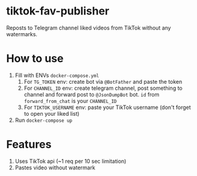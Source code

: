 # tiktok-fav-publisher
Reposts to Telegram channel liked videos from TikTok without any watermarks.

# How to use
1. Fill with ENVs `docker-compose.yml`
   1. For `TG_TOKEN` env: create bot via `@BotFather` and paste the token
   2. For `CHANNEL_ID` env: create telegram channel, post something to channel and forward post to `@JsonDumpBot` bot. `id` from `forward_from_chat` is your `CHANNEL_ID`
   3. For `TIKTOK_USERNAME` env: paste your TikTok username (don't forget to open your liked list)
2. Run `docker-compose up`

# Features
1. Uses TikTok api (~1 req per 10 sec limitation)
2. Pastes video without watermark